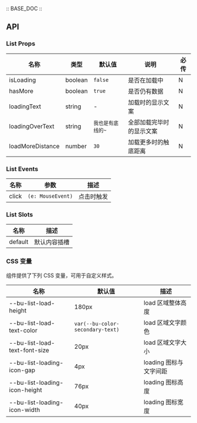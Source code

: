 :: BASE_DOC ::

## API

### List Props

| 名称             | 类型    | 默认值            | 说明                     | 必传 |
| ---------------- | ------- | ----------------- | ------------------------ | ---- |
| isLoading        | boolean | `false`           | 是否在加载中             | N    |
| hasMore          | boolean | `true`            | 是否仍有数据             | N    |
| loadingText      | string  | -                 | 加载时的显示文案         | N    |
| loadingOverText  | string  | `我也是有底线的~` | 全部加载完毕时的显示文案 | N    |
| loadMoreDistance | number  | `30`              | 加载更多时的触底距离     | N    |

### List Events

| 名称  | 参数              | 描述       |
| ----- | ----------------- | ---------- |
| click | `(e: MouseEvent)` | 点击时触发 |

### List Slots

| 名称    | 描述         |
| ------- | ------------ |
| default | 默认内容插槽 |

### CSS 变量

组件提供了下列 CSS 变量，可用于自定义样式。

| 名称                          | 默认值                           | 描述                   |
| ----------------------------- | -------------------------------- | ---------------------- |
| --bu-list-load-height         | 180px                            | load 区域整体高度      |
| --bu-list-load-text-color     | `var(--bu-color-secondary-text)` | load 区域文字颜色      |
| --bu-list-load-text-font-size | 20px                             | load 区域文字大小      |
| --bu-list-loading-icon-gap    | 4px                              | loading 图标与文字间距 |
| --bu-list-loading-icon-height | 76px                             | loading 图标高度       |
| --bu-list-loading-icon-width  | 40px                             | loading 图标宽度       |
